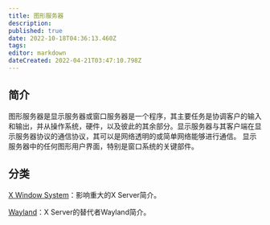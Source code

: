 ```yaml
---
title: 图形服务器
description: 
published: true
date: 2022-10-18T04:36:13.460Z
tags: 
editor: markdown
dateCreated: 2022-04-21T03:47:10.798Z
---
```


## 简介

图形服务器是显示服务器或窗口服务器是一个程序，其主要任务是协调客户的输入和输出，并从操作系统，硬件，以及彼此的其余部分。显示服务器与其客户端在显示服务器协议的通信协议，其可以是网络透明的或简单网络能够进行通信。
显示服务器中的任何图形用户界面，特别是窗口系统的关键部件。

## 分类

[X Window System](https://wiki.deepin.org/index.php?title=X_Window_System)：影响重大的X Server简介。

[Wayland](https://wiki.deepin.org/index.php?title=Wayland)：X Server的替代者Wayland简介。
